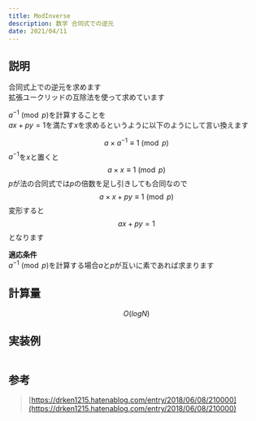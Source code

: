 ```yaml
---
title: ModInverse
description: 数学 合同式での逆元
date: 2021/04/11
---
```


## 説明
合同式上での逆元を求めます  
拡張ユークリッドの互除法を使って求めています

$a^{-1} \pmod p$を計算することを  
$ax + py = 1$を満たす$x$を求めるというように以下のようにして言い換えます

$$
a \times a^{-1} \equiv 1 \pmod p
$$
$a^{-1}$を$x$と置くと  
$$
a \times x \equiv 1 \pmod p
$$
$p$が法の合同式では$p$の倍数を足し引きしても合同なので  
$$
a \times x + py \equiv 1 \pmod p
$$
変形すると  
$$
ax + py = 1
$$
となります

**適応条件**  
$a^{-1} \pmod p$を計算する場合$a$と$p$が互いに素であれば求まります

## 計算量
$$
O(logN)
$$

## 実装例

```cpp import=/assets/Library/math/modinv.cpp
```

## 参考
> [https://drken1215.hatenablog.com/entry/2018/06/08/210000](https://drken1215.hatenablog.com/entry/2018/06/08/210000)